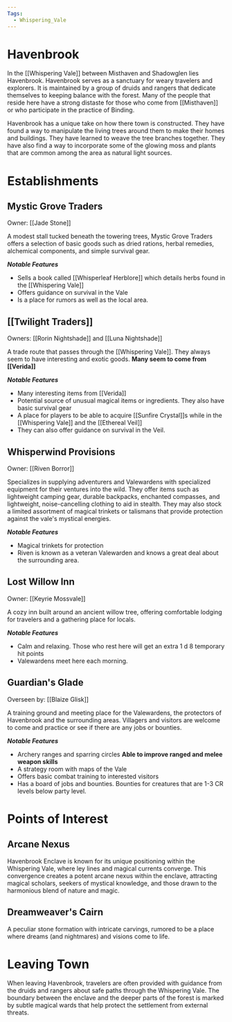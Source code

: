 ```yaml
---
Tags:
  - Whispering_Vale
---
```


# Havenbrook
In the [[Whispering Vale]] between Misthaven and Shadowglen lies Havenbrook. Havenbrook serves as a sanctuary for weary travelers and explorers. It is maintained by a group of druids and rangers that dedicate themselves to keeping balance with the forest. Many of the people that reside here have a strong distaste for those who come from [[Misthaven]] or who participate in the practice of Binding. 

Havenbrook has a unique take on how there town is constructed. They have found a way to manipulate the living trees around them to make their homes and buildings. They have learned to weave the tree branches together. They have also find a way to incorporate some of the glowing moss and plants that are common among the area as natural light sources. 

# Establishments

## Mystic Grove Traders
Owner: [[Jade Stone]]

A modest stall tucked beneath the towering trees, Mystic Grove Traders offers a selection of basic goods such as dried rations, herbal remedies, alchemical components, and simple survival gear.

***Notable Features*** 
 - Sells a book called [[Whisperleaf Herblore]] which details herbs found in the [[Whispering Vale]]
 - Offers guidance on survival in the Vale
 - Is a place for rumors as well as the local area.


## [[Twilight Traders]]
Owners: [[Rorin Nightshade]] and [[Luna Nightshade]]

A trade route that passes through the [[Whispering Vale]]. They always seem to have interesting and exotic goods. **Many seem to come from [[Verida]]**

***Notable Features***
- Many interesting items from [[Verida]]
- Potential source of unusual magical items or ingredients. They also have basic survival gear
- A place for players to be able to acquire [[Sunfire Crystal]]s while in the [[Whispering Vale]] and the [[Ethereal Veil]]
-  They can also offer guidance on survival in the Veil.


## Whisperwind Provisions
Owner: [[Riven Borror]]  

Specializes in supplying adventurers and Valewardens with specialized equipment for their ventures into the wild. They offer items such as lightweight camping gear, durable backpacks, enchanted compasses, and lightweight, noise-cancelling clothing to aid in stealth. They may also stock a limited assortment of magical trinkets or talismans that provide protection against the vale's mystical energies.

***Notable Features***
- Magical trinkets for protection
- Riven is known as a veteran Valewarden and knows a great deal about the surrounding area. 

##  Lost Willow Inn
Owner: [[Keyrie Mossvale]]

A cozy inn built around an ancient willow tree, offering comfortable lodging for travelers and a gathering place for locals.

***Notable Features***
 - Calm and relaxing. Those who rest here will get an extra 1 d 8 temporary hit points
 - Valewardens meet here each morning.

## Guardian's Glade
Overseen by: [[Blaize Glisk]]

A training ground and meeting place for the Valewardens, the protectors of Havenbrook and the surrounding areas. Villagers and visitors are welcome to come and practice or see if there are any jobs or bounties.

***Notable Features***
 - Archery ranges and sparring circles **Able to improve ranged and melee weapon skills**
 - A strategy room with maps of the Vale
 - Offers basic combat training to interested visitors
 - Has a board of jobs and bounties. Bounties for creatures that are 1-3 CR levels below party level. 


# Points of Interest

## Arcane Nexus
Havenbrook Enclave is known for its unique positioning within the Whispering Vale, where ley lines and magical currents converge. This convergence creates a potent arcane nexus within the enclave, attracting magical scholars, seekers of mystical knowledge, and those drawn to the harmonious blend of nature and magic.

## Dreamweaver's Cairn
A peculiar stone formation with intricate carvings, rumored to be a place where dreams (and nightmares) and visions come to life.

# Leaving Town

When leaving Havenbrook, travelers are often provided with guidance from the druids and rangers about safe paths through the Whispering Vale. The boundary between the enclave and the deeper parts of the forest is marked by subtle magical wards that help protect the settlement from external threats.